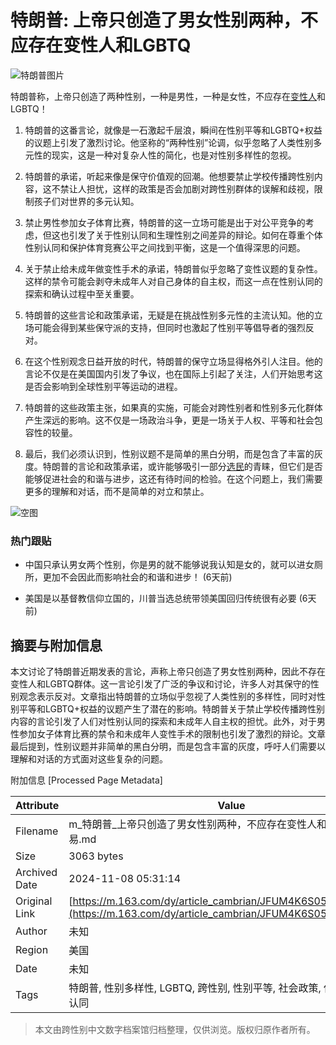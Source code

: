 # 特朗普: 上帝只创造了男女性别两种，不应存在变性人和LGBTQ

![特朗普图片](https://nimg.ws.126.net/?url=http%3A%2F%2Fdingyue.ws.126.net%2F2024%2F1101%2Fb254626aj00sm9zi0000vd000px00gjm.jpg&thumbnail=750x2147483647&quality=75&type=jpg)

特朗普称，上帝只创造了两种性别，一种是男性，一种是女性，不应存在[变性人](https://news.163.com/news/search?keyword=%E5%8F%98%E6%80%A7%E4%BA%BA)和LGBTQ！

1. 特朗普的这番言论，就像是一石激起千层浪，瞬间在性别平等和LGBTQ+权益的议题上引发了激烈讨论。他坚称的“两种性别”论调，似乎忽略了人类性别多元性的现实，这是一种对复杂人性的简化，也是对性别多样性的忽视。

2. 特朗普的承诺，听起来像是保守价值观的回潮。他想要禁止学校传播跨性别内容，这不禁让人担忧，这样的政策是否会加剧对跨性别群体的误解和歧视，限制孩子们对世界的多元认知。

3. 禁止男性参加女子体育比赛，特朗普的这一立场可能是出于对公平竞争的考虑，但这也引发了关于性别认同和生理性别之间差异的辩论。如何在尊重个体性别认同和保护体育竞赛公平之间找到平衡，这是一个值得深思的问题。

4. 关于禁止给未成年做变性手术的承诺，特朗普似乎忽略了变性议题的复杂性。这样的禁令可能会剥夺未成年人对自己身体的自主权，而这一点在性别认同的探索和确认过程中至关重要。

5. 特朗普的这些言论和政策承诺，无疑是在挑战性别多元性的主流认知。他的立场可能会得到某些保守派的支持，但同时也激起了性别平等倡导者的强烈反对。

6. 在这个性别观念日益开放的时代，特朗普的保守立场显得格外引人注目。他的言论不仅是在美国国内引发了争议，也在国际上引起了关注，人们开始思考这是否会影响到全球性别平等运动的进程。

7. 特朗普的这些政策主张，如果真的实施，可能会对跨性别者和性别多元化群体产生深远的影响。这不仅是一场政治斗争，更是一场关于人权、平等和社会包容性的较量。

8. 最后，我们必须认识到，性别议题不是简单的黑白分明，而是包含了丰富的灰度。特朗普的言论和政策承诺，或许能够吸引一部分[选民](https://news.163.com/news/search?keyword=%E9%80%89%E6%B0%91)的青睐，但它们是否能够促进社会的和谐与进步，这还有待时间的检验。在这个问题上，我们需要更多的理解和对话，而不是简单的对立和禁止。

![空图](https://static.ws.126.net/163/frontend/images/2022/empty.png)

### 热门跟贴

- 中国只承认男女两个性别，你是男的就不能够说我认知是女的，就可以进女厕所，更加不会因此而影响社会的和谐和进步！ (6天前)
  
- 美国是以基督教信仰立国的，川普当选总统带领美国回归传统很有必要 (6天前)

## 摘要与附加信息

<!-- tcd_abstract -->
本文讨论了特朗普近期发表的言论，声称上帝只创造了男女性别两种，因此不存在变性人和LGBTQ群体。这一言论引发了广泛的争议和讨论，许多人对其保守的性别观念表示反对。文章指出特朗普的立场似乎忽视了人类性别的多样性，同时对性别平等和LGBTQ+权益的议题产生了潜在的影响。特朗普关于禁止学校传播跨性别内容的言论引发了人们对性别认同的探索和未成年人自主权的担忧。此外，对于男性参加女子体育比赛的禁令和未成年人变性手术的限制也引发了激烈的辩论。文章最后提到，性别议题并非简单的黑白分明，而是包含丰富的灰度，呼吁人们需要以理解和对话的方式面对这些复杂的问题。
<!-- tcd_abstract_end -->

附加信息 [Processed Page Metadata]

| Attribute       | Value                                  |
|-----------------|----------------------------------------|
| Filename        | m_特朗普_上帝只创造了男女性别两种，不应存在变性人和LGBTQ_-_网易.md                             |
| Size            | 3063 bytes                           |
| Archived Date   | 2024-11-08 05:31:14                             |
| Original Link   | [https://m.163.com/dy/article_cambrian/JFUM4K6S0553ESUC.html](https://m.163.com/dy/article_cambrian/JFUM4K6S0553ESUC.html)                       |
| Author          | 未知                               |
| Region          | 美国                               |
| Date            | 未知                                 |
| Tags            | 特朗普, 性别多样性, LGBTQ, 跨性别, 性别平等, 社会政策, 保守主义, 性别认同                                 |
>
> 本文由跨性别中文数字档案馆归档整理，仅供浏览。版权归原作者所有。
>